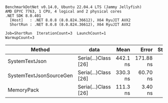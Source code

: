 ```

BenchmarkDotNet v0.14.0, Ubuntu 22.04.4 LTS (Jammy Jellyfish)
AMD EPYC 7763, 1 CPU, 4 logical and 2 physical cores
.NET SDK 8.0.401
  [Host]   : .NET 8.0.8 (8.0.824.36612), X64 RyuJIT AVX2
  ShortRun : .NET 8.0.8 (8.0.824.36612), X64 RyuJIT AVX2

Job=ShortRun  IterationCount=3  LaunchCount=1  
WarmupCount=3  

```
| Method                  | data                 | Mean     | Error     | StdDev  | Min      | Max      | Gen0   | Allocated |
|------------------------ |--------------------- |---------:|----------:|--------:|---------:|---------:|-------:|----------:|
| SystemTextJson          | Seria(...)Class [26] | 442.1 ns | 171.88 ns | 9.42 ns | 434.8 ns | 452.8 ns | 0.0038 |     328 B |
| SystemTextJsonSourceGen | Seria(...)Class [26] | 330.3 ns |  60.70 ns | 3.33 ns | 327.9 ns | 334.1 ns | 0.0043 |     368 B |
| MemoryPack              | Seria(...)Class [26] | 111.3 ns |   3.40 ns | 0.19 ns | 111.1 ns | 111.4 ns | 0.0014 |     128 B |
